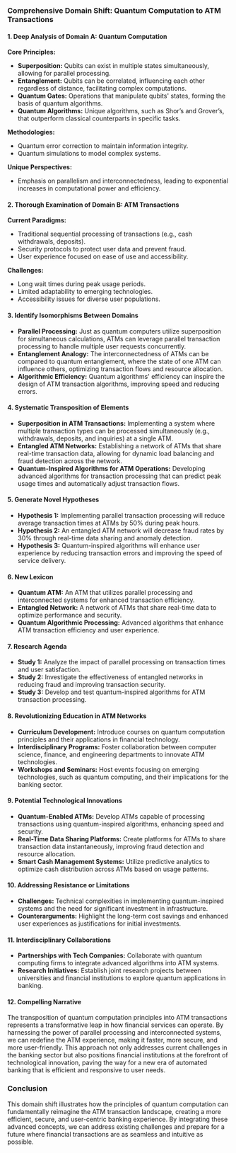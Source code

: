 ### Comprehensive Domain Shift: Quantum Computation to ATM Transactions

#### 1. Deep Analysis of Domain A: Quantum Computation

**Core Principles:**
- **Superposition:** Qubits can exist in multiple states simultaneously, allowing for parallel processing.
- **Entanglement:** Qubits can be correlated, influencing each other regardless of distance, facilitating complex computations.
- **Quantum Gates:** Operations that manipulate qubits' states, forming the basis of quantum algorithms.
- **Quantum Algorithms:** Unique algorithms, such as Shor’s and Grover’s, that outperform classical counterparts in specific tasks.
  
**Methodologies:**
- Quantum error correction to maintain information integrity.
- Quantum simulations to model complex systems.

**Unique Perspectives:**
- Emphasis on parallelism and interconnectedness, leading to exponential increases in computational power and efficiency.

#### 2. Thorough Examination of Domain B: ATM Transactions

**Current Paradigms:**
- Traditional sequential processing of transactions (e.g., cash withdrawals, deposits).
- Security protocols to protect user data and prevent fraud.
- User experience focused on ease of use and accessibility.

**Challenges:**
- Long wait times during peak usage periods.
- Limited adaptability to emerging technologies.
- Accessibility issues for diverse user populations.

#### 3. Identify Isomorphisms Between Domains

- **Parallel Processing:** Just as quantum computers utilize superposition for simultaneous calculations, ATMs can leverage parallel transaction processing to handle multiple user requests concurrently.
- **Entanglement Analogy:** The interconnectedness of ATMs can be compared to quantum entanglement, where the state of one ATM can influence others, optimizing transaction flows and resource allocation.
- **Algorithmic Efficiency:** Quantum algorithms' efficiency can inspire the design of ATM transaction algorithms, improving speed and reducing errors.

#### 4. Systematic Transposition of Elements

- **Superposition in ATM Transactions:** Implementing a system where multiple transaction types can be processed simultaneously (e.g., withdrawals, deposits, and inquiries) at a single ATM.
- **Entangled ATM Networks:** Establishing a network of ATMs that share real-time transaction data, allowing for dynamic load balancing and fraud detection across the network.
- **Quantum-Inspired Algorithms for ATM Operations:** Developing advanced algorithms for transaction processing that can predict peak usage times and automatically adjust transaction flows.

#### 5. Generate Novel Hypotheses

- **Hypothesis 1:** Implementing parallel transaction processing will reduce average transaction times at ATMs by 50% during peak hours.
- **Hypothesis 2:** An entangled ATM network will decrease fraud rates by 30% through real-time data sharing and anomaly detection.
- **Hypothesis 3:** Quantum-inspired algorithms will enhance user experience by reducing transaction errors and improving the speed of service delivery.

#### 6. New Lexicon

- **Quantum ATM:** An ATM that utilizes parallel processing and interconnected systems for enhanced transaction efficiency.
- **Entangled Network:** A network of ATMs that share real-time data to optimize performance and security.
- **Quantum Algorithmic Processing:** Advanced algorithms that enhance ATM transaction efficiency and user experience.

#### 7. Research Agenda

- **Study 1:** Analyze the impact of parallel processing on transaction times and user satisfaction.
- **Study 2:** Investigate the effectiveness of entangled networks in reducing fraud and improving transaction security.
- **Study 3:** Develop and test quantum-inspired algorithms for ATM transaction processing.

#### 8. Revolutionizing Education in ATM Networks

- **Curriculum Development:** Introduce courses on quantum computation principles and their applications in financial technology.
- **Interdisciplinary Programs:** Foster collaboration between computer science, finance, and engineering departments to innovate ATM technologies.
- **Workshops and Seminars:** Host events focusing on emerging technologies, such as quantum computing, and their implications for the banking sector.

#### 9. Potential Technological Innovations

- **Quantum-Enabled ATMs:** Develop ATMs capable of processing transactions using quantum-inspired algorithms, enhancing speed and security.
- **Real-Time Data Sharing Platforms:** Create platforms for ATMs to share transaction data instantaneously, improving fraud detection and resource allocation.
- **Smart Cash Management Systems:** Utilize predictive analytics to optimize cash distribution across ATMs based on usage patterns.

#### 10. Addressing Resistance or Limitations

- **Challenges:** Technical complexities in implementing quantum-inspired systems and the need for significant investment in infrastructure.
- **Counterarguments:** Highlight the long-term cost savings and enhanced user experiences as justifications for initial investments.

#### 11. Interdisciplinary Collaborations

- **Partnerships with Tech Companies:** Collaborate with quantum computing firms to integrate advanced algorithms into ATM systems.
- **Research Initiatives:** Establish joint research projects between universities and financial institutions to explore quantum applications in banking.

#### 12. Compelling Narrative

The transposition of quantum computation principles into ATM transactions represents a transformative leap in how financial services can operate. By harnessing the power of parallel processing and interconnected systems, we can redefine the ATM experience, making it faster, more secure, and more user-friendly. This approach not only addresses current challenges in the banking sector but also positions financial institutions at the forefront of technological innovation, paving the way for a new era of automated banking that is efficient and responsive to user needs.

### Conclusion

This domain shift illustrates how the principles of quantum computation can fundamentally reimagine the ATM transaction landscape, creating a more efficient, secure, and user-centric banking experience. By integrating these advanced concepts, we can address existing challenges and prepare for a future where financial transactions are as seamless and intuitive as possible.